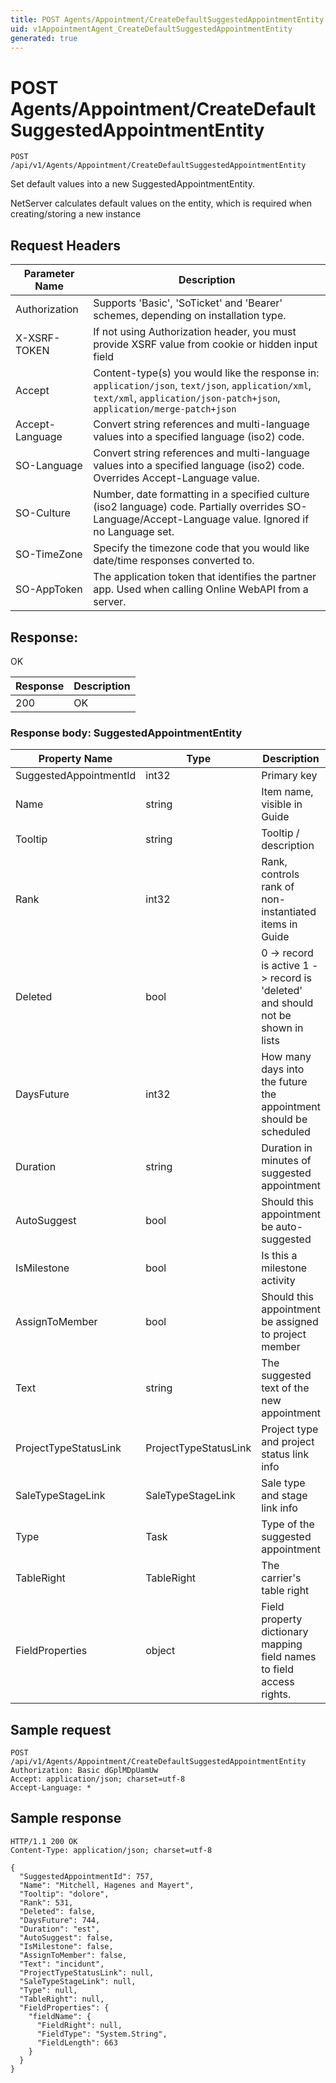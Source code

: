 ```yaml
---
title: POST Agents/Appointment/CreateDefaultSuggestedAppointmentEntity
uid: v1AppointmentAgent_CreateDefaultSuggestedAppointmentEntity
generated: true
---
```


# POST Agents/Appointment/CreateDefaultSuggestedAppointmentEntity

```http
POST /api/v1/Agents/Appointment/CreateDefaultSuggestedAppointmentEntity
```

Set default values into a new SuggestedAppointmentEntity.


NetServer calculates default values on the entity, which is required when creating/storing a new instance







## Request Headers

| Parameter Name | Description |
|----------------|-------------|
| Authorization  | Supports 'Basic', 'SoTicket' and 'Bearer' schemes, depending on installation type. |
| X-XSRF-TOKEN   | If not using Authorization header, you must provide XSRF value from cookie or hidden input field |
| Accept         | Content-type(s) you would like the response in: `application/json`, `text/json`, `application/xml`, `text/xml`, `application/json-patch+json`, `application/merge-patch+json` |
| Accept-Language | Convert string references and multi-language values into a specified language (iso2) code. |
| SO-Language | Convert string references and multi-language values into a specified language (iso2) code. Overrides Accept-Language value. |
| SO-Culture | Number, date formatting in a specified culture (iso2 language) code. Partially overrides SO-Language/Accept-Language value. Ignored if no Language set. |
| SO-TimeZone | Specify the timezone code that you would like date/time responses converted to. |
| SO-AppToken | The application token that identifies the partner app. Used when calling Online WebAPI from a server. |


## Response:

OK

| Response | Description |
|----------------|-------------|
| 200 | OK |

### Response body: SuggestedAppointmentEntity

| Property Name | Type |  Description |
|----------------|------|--------------|
| SuggestedAppointmentId | int32 | Primary key |
| Name | string | Item name, visible in Guide |
| Tooltip | string | Tooltip / description |
| Rank | int32 | Rank, controls rank of non-instantiated items in Guide |
| Deleted | bool | 0 -&gt; record is active 1 -&gt; record is 'deleted' and should not be shown in lists |
| DaysFuture | int32 | How many days into the future the appointment should be scheduled |
| Duration | string | Duration in minutes of suggested appointment |
| AutoSuggest | bool | Should this appointment be auto-suggested |
| IsMilestone | bool | Is this a milestone activity |
| AssignToMember | bool | Should this appointment be assigned to project member |
| Text | string | The suggested text of the new appointment |
| ProjectTypeStatusLink | ProjectTypeStatusLink | Project type and project status link info |
| SaleTypeStageLink | SaleTypeStageLink | Sale type and stage link info |
| Type | Task | Type of the suggested appointment |
| TableRight | TableRight | The carrier's table right |
| FieldProperties | object | Field property dictionary mapping field names to field access rights. |

## Sample request

```http!
POST /api/v1/Agents/Appointment/CreateDefaultSuggestedAppointmentEntity
Authorization: Basic dGplMDpUamUw
Accept: application/json; charset=utf-8
Accept-Language: *
```

## Sample response

```http_
HTTP/1.1 200 OK
Content-Type: application/json; charset=utf-8

{
  "SuggestedAppointmentId": 757,
  "Name": "Mitchell, Hagenes and Mayert",
  "Tooltip": "dolore",
  "Rank": 531,
  "Deleted": false,
  "DaysFuture": 744,
  "Duration": "est",
  "AutoSuggest": false,
  "IsMilestone": false,
  "AssignToMember": false,
  "Text": "incidunt",
  "ProjectTypeStatusLink": null,
  "SaleTypeStageLink": null,
  "Type": null,
  "TableRight": null,
  "FieldProperties": {
    "fieldName": {
      "FieldRight": null,
      "FieldType": "System.String",
      "FieldLength": 663
    }
  }
}
```